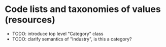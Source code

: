 # Code lists and taxonomies of values (resources)
- TODO: introduce top level "Category" class
- TODO: clarify semantics of "Industry", is this a category?
